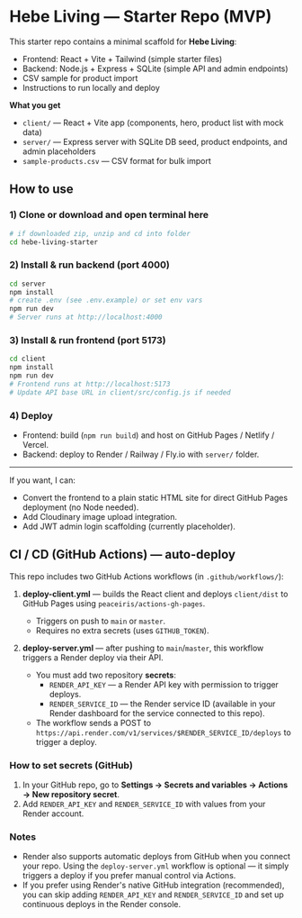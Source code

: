 # Hebe Living — Starter Repo (MVP)

This starter repo contains a minimal scaffold for **Hebe Living**:
- Frontend: React + Vite + Tailwind (simple starter files)
- Backend: Node.js + Express + SQLite (simple API and admin endpoints)
- CSV sample for product import
- Instructions to run locally and deploy

**What you get**
- `client/` — React + Vite app (components, hero, product list with mock data)
- `server/` — Express server with SQLite DB seed, product endpoints, and admin placeholders
- `sample-products.csv` — CSV format for bulk import

## How to use

### 1) Clone or download and open terminal here
```bash
# if downloaded zip, unzip and cd into folder
cd hebe-living-starter
```

### 2) Install & run backend (port 4000)
```bash
cd server
npm install
# create .env (see .env.example) or set env vars
npm run dev
# Server runs at http://localhost:4000
```

### 3) Install & run frontend (port 5173)
```bash
cd client
npm install
npm run dev
# Frontend runs at http://localhost:5173
# Update API base URL in client/src/config.js if needed
```

### 4) Deploy
- Frontend: build (`npm run build`) and host on GitHub Pages / Netlify / Vercel.
- Backend: deploy to Render / Railway / Fly.io with `server/` folder.

---

If you want, I can:
- Convert the frontend to a plain static HTML site for direct GitHub Pages deployment (no Node needed).
- Add Cloudinary image upload integration.
- Add JWT admin login scaffolding (currently placeholder).

## CI / CD (GitHub Actions) — auto-deploy

This repo includes two GitHub Actions workflows (in `.github/workflows/`):

1. **deploy-client.yml** — builds the React client and deploys `client/dist` to GitHub Pages using `peaceiris/actions-gh-pages`.
   - Triggers on push to `main` or `master`.
   - Requires no extra secrets (uses `GITHUB_TOKEN`).

2. **deploy-server.yml** — after pushing to `main`/`master`, this workflow triggers a Render deploy via their API.
   - You must add two repository **secrets**:
     - `RENDER_API_KEY` — a Render API key with permission to trigger deploys.
     - `RENDER_SERVICE_ID` — the Render service ID (available in your Render dashboard for the service connected to this repo).
   - The workflow sends a POST to `https://api.render.com/v1/services/$RENDER_SERVICE_ID/deploys` to trigger a deploy.

### How to set secrets (GitHub)
1. In your GitHub repo, go to **Settings → Secrets and variables → Actions → New repository secret**.
2. Add `RENDER_API_KEY` and `RENDER_SERVICE_ID` with values from your Render account.

### Notes
- Render also supports automatic deploys from GitHub when you connect your repo. Using the `deploy-server.yml` workflow is optional — it simply triggers a deploy if you prefer manual control via Actions.
- If you prefer using Render's native GitHub integration (recommended), you can skip adding `RENDER_API_KEY` and `RENDER_SERVICE_ID` and set up continuous deploys in the Render console.
